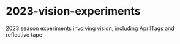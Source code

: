 # 2023-vision-experiments
2023 season experiments involving vision, including AprilTags and reflective tape
